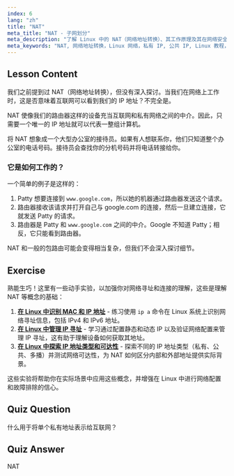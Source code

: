 ```yaml
---
index: 6
lang: "zh"
title: "NAT"
meta_title: "NAT - 子网划分"
meta_description: "了解 Linux 中的 NAT（网络地址转换）、其工作原理及其在网络安全中的作用。理解私有 IP 与公共 IP。Linux 网络指南。"
meta_keywords: "NAT, 网络地址转换，Linux 网络，私有 IP, 公共 IP, Linux 教程，初学者指南"
---
```


## Lesson Content

我们之前提到过 NAT（网络地址转换），但没有深入探讨。当我们在网络上工作时，这是否意味着互联网可以看到我们的 IP 地址？不完全是。

NAT 使像我们的路由器这样的设备充当互联网和私有网络之间的中介。因此，只需要一个唯一的 IP 地址就可以代表一整组计算机。

将 NAT 想象成一个大型办公室的接待员。如果有人想联系你，他们只知道整个办公室的电话号码。接待员会查找你的分机号码并将电话转接给你。

### 它是如何工作的？

一个简单的例子是这样的：

1. Patty 想要连接到 `www.google.com`，所以她的机器通过路由器发送这个请求。
2. 路由器接收该请求并打开自己与 google.com 的连接，然后一旦建立连接，它就发送 Patty 的请求。
3. 路由器是 Patty 和 `www.google.com` 之间的中介。Google 不知道 Patty；相反，它只能看到路由器。

NAT 和一般的包路由可能会变得相当复杂，但我们不会深入探讨细节。

## Exercise

熟能生巧！这里有一些动手实验，以加强你对网络寻址和连接的理解，这些是理解 NAT 等概念的基础：

1. **[在 Linux 中识别 MAC 和 IP 地址](https://labex.io/zh/labs/linux-identify-mac-and-ip-addresses-in-linux-592731)** - 练习使用 `ip a` 命令在 Linux 系统上识别网络寻址信息，包括 IPv4 和 IPv6 地址。
2. **[在 Linux 中管理 IP 寻址](https://labex.io/zh/labs/linux-manage-ip-addressing-in-linux-592736)** - 学习通过配置静态和动态 IP 以及验证网络配置来管理 IP 寻址，这有助于理解设备如何获取其地址。
3. **[在 Linux 中探索 IP 地址类型和可达性](https://labex.io/zh/labs/linux-explore-ip-address-types-and-reachability-in-linux-592780)** - 探索不同的 IP 地址类型（私有、公共、多播）并测试网络可达性，为 NAT 如何区分内部和外部地址提供实际背景。

这些实验将帮助你在实际场景中应用这些概念，并增强在 Linux 中进行网络配置和故障排除的信心。

## Quiz Question

什么用于将单个私有地址表示给互联网？

## Quiz Answer

NAT
